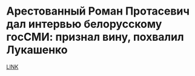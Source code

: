 # Арестованный Роман Протасевич дал интервью белорусскому госСМИ: признал вину, похвалил Лукашенко



[LINK](https://varlamov.ru/4279488.html)